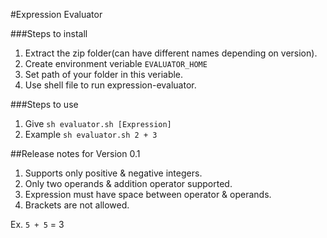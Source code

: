 #Expression Evaluator

###Steps to install
1) Extract the zip folder(can have different names depending on version).
2) Create environment veriable `EVALUATOR_HOME`    
3) Set path of your folder in this veriable.    
4) Use shell file to run expression-evaluator.    


###Steps to use
1) Give `sh evaluator.sh [Expression]`    
2) Example `sh evaluator.sh 2 + 3`

##Release notes for Version 0.1
1) Supports only positive & negative integers.    
2) Only two operands & addition operator supported.   
3) Expression must have space between operator & operands.    
4) Brackets are not allowed.

Ex. `5 + 5` = 3